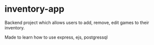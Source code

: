# inventory-app

Backend project which allows users to add, remove, edit games to their inventory.

Made to learn how to use express, ejs, postgressql
